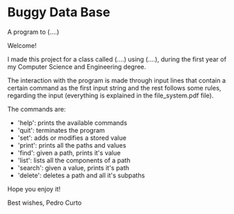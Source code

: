 # Buggy Data Base
A program to (....)

Welcome!

I made this project for a class called (....) using (....), during the first year of my Computer Science and Engineering degree.

The interaction with the program is made through input lines that contain a certain command as the first input string and the rest follows some rules, regarding the input (everything is explained in the file_system.pdf file).

The commands are:
- 'help': prints the available commands
- 'quit': terminates the program
- 'set': adds or modifies a stored value
- 'print': prints all the paths and values
- 'find': given a path, prints it's value 
- 'list': lists all the components of a path
- 'search': given a value, prints it's path
- 'delete': deletes a path and all it's subpaths

Hope you enjoy it!

Best wishes, Pedro Curto
